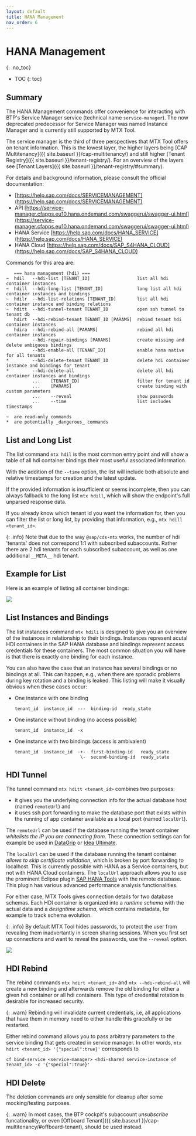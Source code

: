 ```yaml
---
layout: default
title: HANA Management
nav_order: 6
---
```


<!-- prettier-ignore-start -->
# HANA Management
{: .no_toc}
<!-- prettier-ignore-end -->

<!-- prettier-ignore -->
- TOC
{: toc}

## Summary

The HANA Management commands offer convenience for interacting with BTP's Service Manager service (technical name
`service-manager`). The now deprecated predecessor for Service Manager was named Instance Manager and is currently
still supported by MTX Tool.

The service manager is the third of three perspectives that MTX Tool offers on tenant information. This is the
lowest layer, the higher layers being [CAP Multitenancy]({{ site.baseurl }}/cap-multitenancy/) and still higher
[Tenant Registry]({{ site.baseurl }}/tenant-registry/). For an overview of the layers see
[Tenant Layers]({{ site.baseurl }}/tenant-registry/#summary).

For details and background information, please consult the official documentation:

- [https://help.sap.com/docs/SERVICEMANAGEMENT](https://help.sap.com/docs/SERVICEMANAGEMENT)
- API [https://service-manager.cfapps.eu10.hana.ondemand.com/swaggerui/swagger-ui.html](https://service-manager.cfapps.eu10.hana.ondemand.com/swaggerui/swagger-ui.html)
- HANA Service [https://help.sap.com/docs/HANA_SERVICE](https://help.sap.com/docs/HANA_SERVICE)
- HANA Cloud [https://help.sap.com/docs/SAP_S4HANA_CLOUD](https://help.sap.com/docs/SAP_S4HANA_CLOUD)

Commands for this area are:

```
   === hana management (hdi) ===
~  hdil   --hdi-list [TENANT_ID]                  list all hdi container instances
~  hdill  --hdi-long-list [TENANT_ID]             long list all hdi container instances and bindings
~  hdilr  --hdi-list-relations [TENANT_ID]        list all hdi container instance and binding relations
~  hditt  --hdi-tunnel-tenant TENANT_ID           open ssh tunnel to tenant db
   hdirt  --hdi-rebind-tenant TENANT_ID [PARAMS]  rebind tenant hdi container instances
   hdira  --hdi-rebind-all [PARAMS]               rebind all hdi container instances
          --hdi-repair-bindings [PARAMS]          create missing and delete ambiguous bindings
          --hdi-enable-all [TENANT_ID]            enable hana native for all tenants
*         --hdi-delete-tenant TENANT_ID           delete hdi container instance and bindings for tenant
*         --hdi-delete-all                        delete all hdi container instances and bindings
          ...    [TENANT_ID]                      filter for tenant id
          ...    [PARAMS]                         create binding with custom parameters
          ...    --reveal                         show passwords
          ...    --time                           list includes timestamps

~  are read-only commands
*  are potentially _dangerous_ commands
```

## List and Long List

The list command `mtx hdil` is the most common entry point and will show a table of all hdi container bindings their
most useful associated information.

With the addition of the `--time` option, the list will include both absolute and relative timestamps for creation
and the latest update.

If the provided information is insufficient or seems incomplete, then you can always fallback to the long list
`mtx hdill`, which will show the endpoint's full unparsed response data.

If you already know which tenant id you want the information for, then you can filter the list or long list, by
providing that information, e.g., `mtx hdill <tenant_id>`.

{: .info}
Note that due to the way `@sap/cds-mtx` works, the number of hdi 'tenants' does not correspond 1:1 with subscribed
subaccounts. Rather there are 2 hdi tenants for each subscribed subaccount, as well as one additional `__META__` hdi
tenant.

## Example for List

Here is an example of listing all container bindings:

![](hana-management-list.gif)

## List Instances and Bindings

The list instances command `mtx hdili` is designed to give you an overview of the instances in relationship to their
bindings. Instances represent acutal HDI containers in the SAP HANA database and bindings represent access credentials
for these containers. The most common situation you will have is that there is exactly one binding for each instance.

You can also have the case that an instance has several bindings or no bindings at all. This can happen, e.g., when
there are sporadic problems during key rotation and a binding is leaked. This listing will make it visually obvious
when these cases occur:

- One instance with one binding
  ```
  tenant_id  instance_id  ---  binding-id  ready_state
  ```
- One instance without binding (no access possible)
  ```
  tenant_id  instance_id  -x
  ```
- One instance with two bindings (access is ambivalent)
  ```
  tenant_id  instance_id  -+-  first-binding-id   ready_state
                           \-  second-binding-id  ready_state
  ```

## HDI Tunnel

The tunnel command `mtx hditt <tenant_id>` combines two purposes:

- it gives you the underlying connection info for the actual database host (named `remoteUrl`) and
- it uses ssh port forwarding to make the database port that exists within the running cf app container
  available as a local port (named `localUrl`).

The `remoteUrl` can be used if the database running the tenant container _whitelists the IP you are connecting
from_. These connection settings can for example be used in [DataGrip](https://www.jetbrains.com/datagrip/)
or [Idea Ultimate](https://www.jetbrains.com/idea/).

The `localUrl` can be used if the database running the tenant container _allows to skip certificate validation_,
which is broken by port forwarding to localhost. This is currently possible with HANA as a Service containers, but not
with HANA Cloud containers. The `localUrl` approach allows you to use the prominent Eclipse plugin
[SAP HANA Tools](https://tools.eu1.hana.ondemand.com/#hanatools) with the remote database. This plugin has various
advanced performance analysis functionalities.

For either case, MTX Tools gives connection details for two database schemas. Each HDI container is organized into a
_runtime schema_ with the actual data and a _designtime schema_, which contains metadata, for example to track schema
evolution.

{: .info}
By default MTX Tool hides passwords, to protect the user from revealing them inadvertantly in screen sharing sessions.
When you first set up connections and want to reveal the passwords, use the `--reveal` option.

![](hana-management-tunnel.gif)

## HDI Rebind

The rebind commands `mtx hdirt <tenant_id>` and `mtx --hdi-rebind-all` will create a new binding and afterwards remove
the old binding for either a given hdi container or all hdi containers. This type of credential rotation is desirable
for increased security.

{: .warn}
Rebinding will invalidate current credentials, i.e, all applications that have them in memory need to either handle
this gracefully or be restarted.

Either rebind command allows you to pass arbitrary parameters to the service binding that gets created in service
manager. In other words, `mtx hdirt <tenant_id> '{"special":true}'` corresponds to

```
cf bind-service <service-manager> <hdi-shared service-instance of tenant_id> -c '{"special":true}'
```

## HDI Delete

The deletion commands are only sensible for cleanup after some mocking/testing purposes.

{: .warn}
In most cases, the BTP cockpit's subaccount _unsubscribe_ funcationality, or even
[Offboard Tenant]({{ site.baseurl }}/cap-multitenancy/#offboard-tenant), should be used instead.
